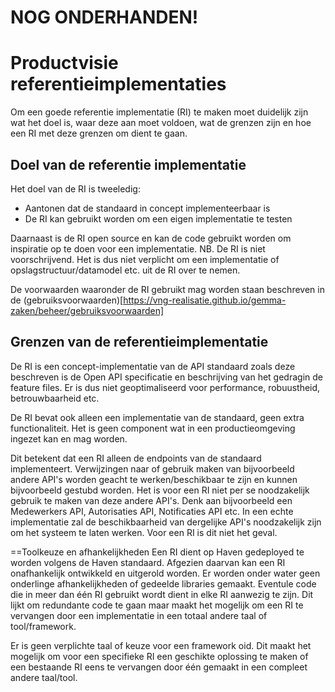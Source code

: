 # NOG ONDERHANDEN!

# Productvisie referentieimplementaties

Om een goede referentie implementatie (RI) te maken moet duidelijk zijn wat het doel is, waar deze aan moet voldoen, wat de grenzen zijn en hoe een RI met deze grenzen om dient te gaan.

## Doel van de referentie implementatie
Het doel van de RI is tweeledig:
- Aantonen dat de standaard in concept implementeerbaar is
- De RI kan gebruikt worden om een eigen implementatie te testen

Daarnaast is de RI open source en kan de code gebruikt worden om inspiratie op te doen voor een implementatie. NB. De RI is niet voorschrijvend. Het is dus niet verplicht om een implementatie of opslagstructuur/datamodel etc. uit de RI over te nemen. 

De voorwaarden waaronder de RI gebruikt mag worden staan beschreven in de (gebruiksvoorwaarden)[https://vng-realisatie.github.io/gemma-zaken/beheer/gebruiksvoorwaarden]

## Grenzen van de referentieimplementatie
De RI is een concept-implementatie van de API standaard zoals deze beschreven is de Open API specificatie en beschrijving van het gedragin de feature files. Er is dus niet geoptimaliseerd voor performance, robuustheid, betrouwbaarheid etc.

De RI bevat ook alleen een implementatie van de standaard, geen extra functionaliteit. Het is geen component wat in een productieomgeving ingezet kan en mag worden.

Dit betekent dat een RI alleen de endpoints van de standaard implementeert. Verwijzingen naar of gebruik maken van bijvoorbeeld andere API's worden geacht te werken/beschikbaar te zijn en kunnen bijvoorbeeld gestubd worden. Het is voor een RI niet per se noodzakelijk gebruik te maken van deze andere API's. Denk aan bijvoorbeeld een Medewerkers API, Autorisaties API, Notificaties API etc. In een echte implementatie zal de beschikbaarheid van dergelijke API's noodzakelijk zijn om het systeem te laten werken. Voor een RI is dit niet het geval.

==Toolkeuze en afhankelijkheden 
Een RI dient op Haven gedeployed te worden volgens de Haven standaard. Afgezien daarvan kan een RI onafhankelijk ontwikkeld en uitgerold worden. Er worden onder water geen onderlinge afhankelijkheden of gedeelde libraries gemaakt. Eventule code die in meer dan één RI gebruikt wordt dient in elke RI aanwezig te zijn. Dit lijkt om redundante code te gaan maar maakt het mogelijk om een RI te vervangen door een implementatie in een totaal andere taal of tool/framework.

Er is geen verplichte taal of keuze voor een framework oid. Dit maakt het mogelijk om voor een specifieke RI een geschikte oplossing te maken of een bestaande RI eens te vervangen door één gemaakt in een compleet andere taal/tool. 

